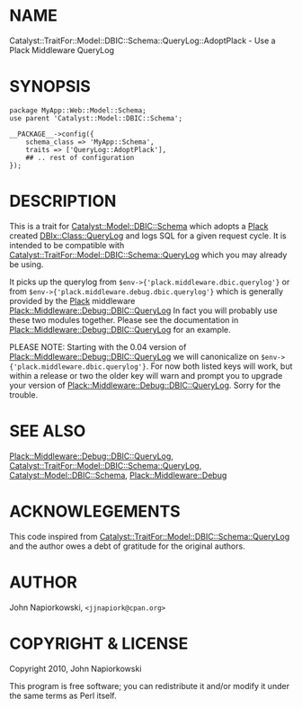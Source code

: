 # NAME

Catalyst::TraitFor::Model::DBIC::Schema::QueryLog::AdoptPlack - Use a Plack Middleware QueryLog

# SYNOPSIS

    package MyApp::Web::Model::Schema;
    use parent 'Catalyst::Model::DBIC::Schema';

	__PACKAGE__->config({
        schema_class => 'MyApp::Schema',
        traits => ['QueryLog::AdoptPlack'],
        ## .. rest of configuration
	});

# DESCRIPTION

This is a trait for [Catalyst::Model::DBIC::Schema](http://search.cpan.org/perldoc?Catalyst::Model::DBIC::Schema) which adopts a [Plack](http://search.cpan.org/perldoc?Plack)
created [DBIx::Class::QueryLog](http://search.cpan.org/perldoc?DBIx::Class::QueryLog) and logs SQL for a given request cycle.  It is
intended to be compatible with [Catalyst::TraitFor::Model::DBIC::Schema::QueryLog](http://search.cpan.org/perldoc?Catalyst::TraitFor::Model::DBIC::Schema::QueryLog)
which you may already be using.

It picks up the querylog from `$env->{'plack.middleware.dbic.querylog'}`
or from  `$env->{'plack.middleware.debug.dbic.querylog'}`  which is generally
provided by the [Plack](http://search.cpan.org/perldoc?Plack) middleware [Plack::Middleware::Debug::DBIC::QueryLog](http://search.cpan.org/perldoc?Plack::Middleware::Debug::DBIC::QueryLog)
In fact you will probably use these two modules together.  Please see the documentation
in [Plack::Middleware::Debug::DBIC::QueryLog](http://search.cpan.org/perldoc?Plack::Middleware::Debug::DBIC::QueryLog) for an example.

PLEASE NOTE: Starting with the 0.04 version of [Plack::Middleware::Debug::DBIC::QueryLog](http://search.cpan.org/perldoc?Plack::Middleware::Debug::DBIC::QueryLog)
we will canonicalize on `$env->{'plack.middleware.dbic.querylog'}`.  For now
both listed keys will work, but within a release or two the older key will warn and
prompt you to upgrade your version of [Plack::Middleware::Debug::DBIC::QueryLog](http://search.cpan.org/perldoc?Plack::Middleware::Debug::DBIC::QueryLog).
Sorry for the trouble.

# SEE ALSO

[Plack::Middleware::Debug::DBIC::QueryLog](http://search.cpan.org/perldoc?Plack::Middleware::Debug::DBIC::QueryLog),
[Catalyst::TraitFor::Model::DBIC::Schema::QueryLog](http://search.cpan.org/perldoc?Catalyst::TraitFor::Model::DBIC::Schema::QueryLog),
[Catalyst::Model::DBIC::Schema](http://search.cpan.org/perldoc?Catalyst::Model::DBIC::Schema),
[Plack::Middleware::Debug](http://search.cpan.org/perldoc?Plack::Middleware::Debug)

# ACKNOWLEGEMENTS

This code inspired from [Catalyst::TraitFor::Model::DBIC::Schema::QueryLog](http://search.cpan.org/perldoc?Catalyst::TraitFor::Model::DBIC::Schema::QueryLog)
and the author owes a debt of gratitude for the original authors.

# AUTHOR

John Napiorkowski, `<jjnapiork@cpan.org>`

# COPYRIGHT & LICENSE

Copyright 2010, John Napiorkowski

This program is free software; you can redistribute it and/or modify
it under the same terms as Perl itself.